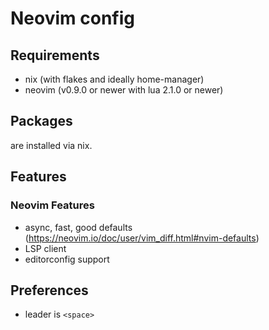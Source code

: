 # Neovim config

## Requirements

- nix (with flakes and ideally home-manager)
- neovim (v0.9.0 or newer with lua 2.1.0 or newer)

## Packages

are installed via nix.



## Features

### Neovim Features

- async, fast, good defaults
  (https://neovim.io/doc/user/vim_diff.html#nvim-defaults)
- LSP client
- editorconfig support


## Preferences

- leader is `<space>`
